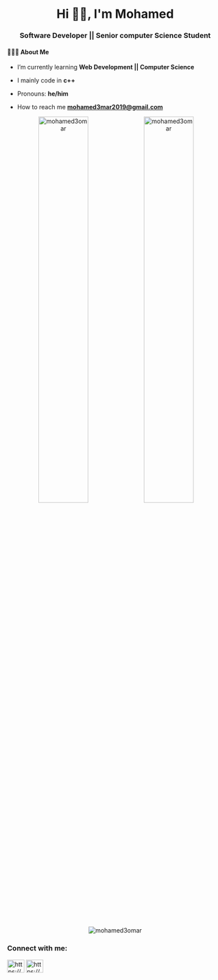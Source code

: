 <h1 align="center">Hi 👋🏽, I'm Mohamed</h1>
<h3 align="center">Software Developer || Senior computer Science Student</h3>


#### 👨🏻‍💻  About Me



-  I’m currently learning **Web Development || Computer Science**

-  I mainly code in **c++**
 
-  Pronouns: **he/him**  

-  How to reach me **mohamed3mar2019@gmail.com**





<p align="center">
  &nbsp;<img width="48%" src="https://github-readme-stats.vercel.app/api?username=mohamed3omar&show_icons=true&locale=en&theme=radical" alt="mohamed3omar" />
  <img width="48%" src="https://github-readme-streak-stats.herokuapp.com/?user=mohamed3omar&theme=radical" alt="mohamed3omar" />
</p>

<p align="center"><img src="https://github-readme-stats.vercel.app/api/top-langs?username=mohamed3omar&show_icons=true&locale=en&layout=compact&theme=radical" alt="mohamed3omar" /></p>




<h3 align="left">Connect with me:</h3>
<p align="left">
<a href="https://www.linkedin.com/in/mohamed-ahmed-a6621a20a/" target="blank"><img align="center" src="https://raw.githubusercontent.com/rahuldkjain/github-profile-readme-generator/master/src/images/icons/Social/linked-in-alt.svg" alt="https://www.linkedin.com/in/mohamed-ahmed-a6621a20a/" height="30" width="40" /></a>
<a href="https://www.facebook.com/mhmed3Omar12" target="blank"><img align="center" src="https://raw.githubusercontent.com/rahuldkjain/github-profile-readme-generator/master/src/images/icons/Social/facebook.svg" alt="https://www.facebook.com/mhmed3Omar12" height="30" width="40" /></a>

</p>
